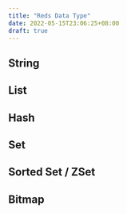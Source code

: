 ```yaml
---
title: "Reds Data Type"
date: 2022-05-15T23:06:25+08:00
draft: true
---
```



## String


## List


## Hash


## Set


## Sorted Set / ZSet


## Bitmap



